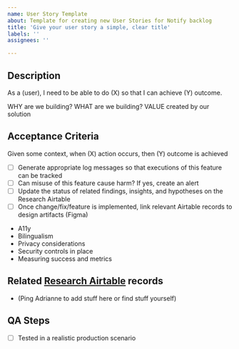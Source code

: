 ```yaml
---
name: User Story Template
about: Template for creating new User Stories for Notify backlog
title: 'Give your user story a simple, clear title'
labels: ''
assignees: ''

---
```

## Description

As a (user), I need to be able to do (X) so that I can achieve (Y) outcome. 

WHY are we building?
WHAT are we building?
VALUE created by our solution

## Acceptance Criteria
Given some context, when (X) action occurs, then (Y) outcome is achieved 

- [ ] Generate appropriate log messages so that executions of this feature can be tracked
- [ ] Can misuse of this feature cause harm? If yes, create an alert
- [ ] Update the status of related findings, insights, and hypotheses on the Research Airtable
- [ ] Once change/fix/feature is implemented, link relevant Airtable records to design artifacts (Figma)

* A11y
* Bilingualism
* Privacy considerations
* Security controls in place
* Measuring success and metrics

## Related [Research Airtable](https://airtable.com/appWwAmHwDLtpIyko/tbl38n7ofWYBuezFc/viwQUX3tUxbMxYS7C?blocks=hide) records
- (Ping Adrianne to add stuff here or find stuff yourself)

## QA Steps
- [ ] Tested in a realistic production scenario
